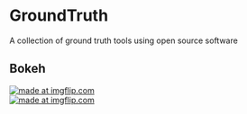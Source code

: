 # GroundTruth
A collection of ground truth tools using open source software

## Bokeh
<a href="https://imgflip.com/gif/1y4562"><img src="https://i.imgflip.com/1y4562.gif" title="made at imgflip.com"/></a>
<br>
<a href="https://imgflip.com/gif/1y461z"><img src="https://i.imgflip.com/1y461z.gif" title="made at imgflip.com"/></a>
